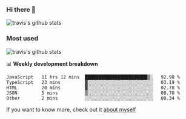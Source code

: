 ### Hi there 👋

<!--
**HondryTravis/HondryTravis** is a ✨ _special_ ✨ repository because its `README.md` (this file) appears on your GitHub profile.

Here are some ideas to get you started:

- 🔭 I’m currently working on ...
- 🌱 I’m currently learning ...
- 👯 I’m looking to collaborate on ...
- 🤔 I’m looking for help with ...
- 💬 Ask me about ...
- 📫 How to reach me: ...
- 😄 Pronouns: ...
- ⚡ Fun fact: ...
-->

![travis's github stats](https://github-readme-stats.vercel.app/api?username=HondryTravis&hide=stars)
### Most used
![travis's github stats](https://github-readme-stats.anuraghazra1.vercel.app/api/top-langs/?username=HondryTravis&layout=compact&hide_title=true)

📊 **Weekly development breakdown**

<!--START_SECTION:waka-->
```text
JavaScript   11 hrs 12 mins  ███████████████████████▒░   92.98 % 
TypeScript   23 mins         ▓░░░░░░░░░░░░░░░░░░░░░░░░   03.19 % 
HTML         20 mins         ▓░░░░░░░░░░░░░░░░░░░░░░░░   02.78 % 
JSON         5 mins          ▒░░░░░░░░░░░░░░░░░░░░░░░░   00.70 % 
Other        2 mins          ░░░░░░░░░░░░░░░░░░░░░░░░░   00.34 % 
```
<!--END_SECTION:waka-->

If you want to know more, check out it [about myself](https://hondrytravis.github.io/)
